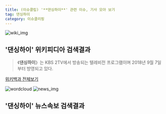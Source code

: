 ```yaml
---
title: (이슈클립) '**댄싱하이**' 관련 이슈, 기사 모아 보기
tag: 댄싱하이
category: 이슈클리핑
---
```

![wiki_img](https://user-images.githubusercontent.com/42597476/44503234-41136a80-a6d0-11e8-9071-6fc6418eafe4.png)
## **'**댄싱하이**'** 위키피디아 검색결과
>《**댄싱하이**》는 KBS 2TV에서 방송되는 텔레비전 프로그램이며 2018년 9월 7일부터 방영되고 있다.

<a href="https://ko.wikipedia.org/wiki/댄싱하이" target="_blank">위키백과 전체보기</a>

![wordcloud](https://s3.ap-northeast-2.amazonaws.com/lyrics101-wordcloud/2018-09-29-1538152236.png)
![news_img](https://user-images.githubusercontent.com/42597476/44507050-1206f400-a6e4-11e8-8d98-7ffbfebb353f.png)
## **'**댄싱하이**'** 뉴스속보 검색결과

